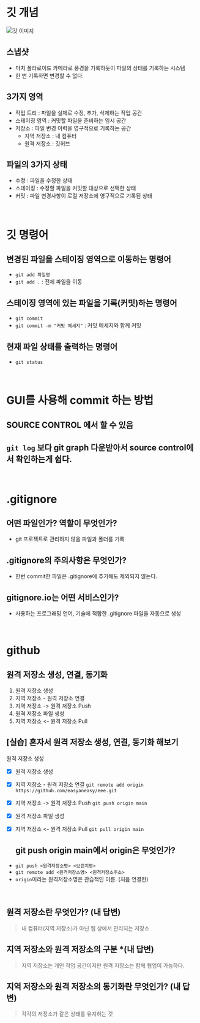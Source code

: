 # 깃 개념

![깃 이미지](<https://encrypted-tbn0.gstatic.com/images?q=tbn:ANd9GcT2aRJR6dWUGsjhkUzKkGp-3787npBEJcJblg&s>)

## 스냅샷
- 마치 폴라로이드 카메라로 풍경을 기록하듯이 파일의 상태를 기록하는 시스템
- 한 번 기록하면 변경할 수 없다.

## 3가지 영역
- 작업 트리 : 파일을 실제로 수정, 추가, 삭제하는 작업 공간
- 스테이징 영역 : 커밋할 파일을 준비하는 임시 공간
- 저장소 : 파일 변경 이력을 영구적으로 기록하는 공간
    - 지역 저장소 : 내 컴퓨터
    - 원격 저장소 : 깃허브

## 파일의 3가지 상태
- 수정 : 파일을 수정한 상태
- 스테이징 : 수정할 파일을 커밋할 대상으로 선택한 상태
- 커밋 : 파일 변경사항이 로컬 저장소에 영구적으로 기록된 상태

<br>

# 깃 명령어

## 변경된 파일을 스테이징 영역으로 이동하는 명령어
- `git add 파일명`
- `git add .` : 전체 파일을 이동

## 스테이징 영역에 있는 파일을 기록(커밋)하는 명령어
- `git commit`
- `git commit -m "커밋 메세지"` : 커밋 메세지와 함께 커밋

## 현재 파일 상태를 출력하는 명령어
- `git status`

<!-- 이전 커밋 메세지를 수정하고 싶으면
git rebase -i --root / pick->reword -->

<br>

# GUI를 사용해 commit 하는 방법
## SOURCE CONTROL 에서 할 수 있음

## `git log` 보다 git graph 다운받아서 source control에서 확인하는게 쉽다.

<br>

# .gitignore

## 어떤 파일인가? 역할이 무엇인가?
- git 프로젝트로 관리하지 않을 파일과 폴더를 기록

## .gitignore의 주의사항은 무엇인가?
- 한번 commit한 파일은 .gitignore에 추가해도 제외되지 않는다.

## gitignore.io는 어떤 서비스인가?
- 사용하는 프로그래밍 언어, 기술에 적합한 .gitignore 파일을 자동으로 생성

<br>

# github

## 원격 저장소 생성, 연결, 동기화
1. 원격 저장소 생성
2. 지역 저장소 - 원격 저장소 연결
3. 지역 저장소 -> 원격 저장소 Push
4. 원격 저장소 파일 생성
5. 지역 저장소 <- 원격 저장소 Pull

## [실습] 혼자서 원격 저장소 생성, 연결, 동기화 해보기
원격 저장소 생성
- [x] 원격 저장소 생성
- [x] 지역 저장소 - 원격 저장소 연결
  `git remote add origin https://github.com/easyaneasy/eee.git`
- [x] 지역 저장소 -> 원격 저장소 Push
  `git push origin main`
- [x] 원격 저장소 파일 생성
- [x] 지역 저장소 <- 원격 저장소 Pull
  `git pull origin main`

  ## git push origin main에서 origin은 무엇인가?
- `git push <원격저장소명> <브랜치명>`
- `git remote add <원격저장소명> <원격저장소주소>`
- `origin`이라는 원격저장소명은 관습적인 이름. (처음 연결한)

<br>

## 원격 저장소란 무엇인가? (내 답변)
> 내 컴퓨터(지역 저장소)가 아닌 웹 상에서 관리되는 저장소

## 지역 저장소와 원격 저장소의 구분 *(내 답변)
> 지역 저장소는 개인 작업 공간이지만 원격 저장소는 함께 협업이 가능하다.

## 지역 저장소와 원격 저장소의 동기화란 무엇인가? (내 답변)
> 각각의 저장소가 같은 상태를 유지하는 것






